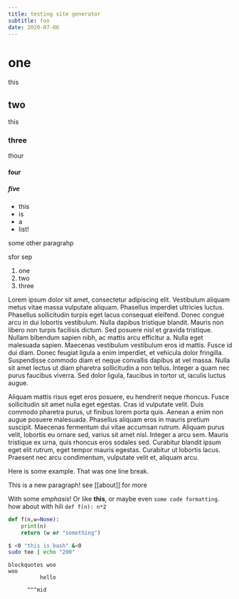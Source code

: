 ```yaml
---
title: testing site generator
subtitle: foo
date: 2020-07-06
---
```



# one
 this

## two
this

### three
thour

#### four
##### five


- this
- is
- a
- list!

some other paragrahp

sfor sep

1. one
2. two
3. three


Lorem ipsum dolor sit amet, consectetur adipiscing elit. Vestibulum aliquam metus vitae massa vulputate aliquam. Phasellus imperdiet ultricies luctus. Phasellus sollicitudin turpis eget lacus consequat eleifend. Donec congue arcu in dui lobortis vestibulum. Nulla dapibus tristique blandit. Mauris non libero non turpis facilisis dictum. Sed posuere nisl et gravida tristique. Nullam bibendum sapien nibh, ac mattis arcu efficitur a. Nulla eget malesuada sapien. Maecenas vestibulum vestibulum eros id mattis. Fusce id dui diam. Donec feugiat ligula a enim imperdiet, et vehicula dolor fringilla. Suspendisse commodo diam et neque convallis dapibus at vel massa. Nulla sit amet lectus ut diam pharetra sollicitudin a non tellus. Integer a quam nec purus faucibus viverra. Sed dolor ligula, faucibus in tortor ut, iaculis luctus augue.

Aliquam mattis risus eget eros posuere, eu hendrerit neque rhoncus. Fusce sollicitudin sit amet nulla eget egestas. Cras id vulputate velit. Duis commodo pharetra purus, ut finibus lorem porta quis. Aenean a enim non augue posuere malesuada. Phasellus aliquam eros in mauris pretium suscipit. Maecenas fermentum dui vitae accumsan rutrum. Aliquam purus velit, lobortis eu ornare sed, varius sit amet nisl. Integer a arcu sem. Mauris tristique ex urna, quis rhoncus eros sodales sed. Curabitur blandit ipsum eget elit rutrum, eget tempor mauris egestas. Curabitur ut lobortis lacus. Praesent nec arcu condimentum, vulputate velit et, aliquam arcu.

Here is some example.
That was one line break.

This is a new paragraph! see [[about]] for more

With some *emphasis*! Or like **this**, or maybe even `some code formatting`. how about with hili `def f(n): n*2`

```python
def f(n,w=None):
	print(n)
	return (w or "something")
```

```bash
$ <0 "this is bash" &<0 
sudo tee | echo "200"
```

```
blockquotes woo
woo
          hello

      ^^^mid
```
